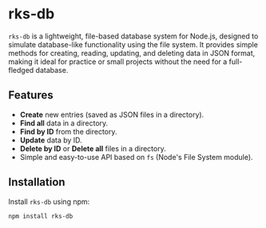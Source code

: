 # rks-db

`rks-db` is a lightweight, file-based database system for Node.js, designed to simulate database-like functionality using the file system. It provides simple methods for creating, reading, updating, and deleting data in JSON format, making it ideal for practice or small projects without the need for a full-fledged database.

## Features

- **Create** new entries (saved as JSON files in a directory).
- **Find all** data in a directory.
- **Find by ID** from the directory.
- **Update** data by ID.
- **Delete by ID** or **Delete all** files in a directory.
- Simple and easy-to-use API based on `fs` (Node's File System module).
  
## Installation

Install `rks-db` using npm:

```bash
npm install rks-db
